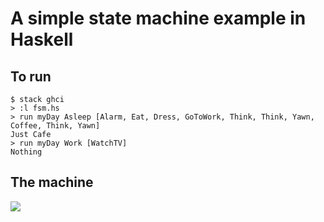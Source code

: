 # A simple state machine example in Haskell

## To run

    $ stack ghci
    > :l fsm.hs
    > run myDay Asleep [Alarm, Eat, Dress, GoToWork, Think, Think, Yawn, Coffee, Think, Yawn]
    Just Cafe
    > run myDay Work [WatchTV]
    Nothing

## The machine

![](https://cdn.rawgit.com/pwm/fsm/master/diagram/fsm.svg)
